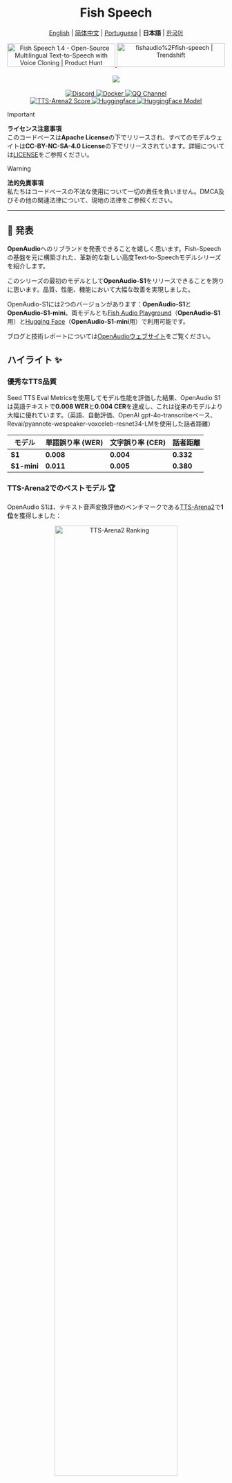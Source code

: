 <div align="center">
<h1>Fish Speech</h1>

[English](../README.md) | [简体中文](README.zh.md) | [Portuguese](README.pt-BR.md) | **日本語** | [한국어](README.ko.md) <br>

<a href="https://www.producthunt.com/posts/fish-speech-1-4?embed=true&utm_source=badge-featured&utm_medium=badge&utm_souce=badge-fish&#0045;speech&#0045;1&#0045;4" target="_blank">
    <img src="https://api.producthunt.com/widgets/embed-image/v1/featured.svg?post_id=488440&theme=light" alt="Fish&#0032;Speech&#0032;1&#0046;4 - Open&#0045;Source&#0032;Multilingual&#0032;Text&#0045;to&#0045;Speech&#0032;with&#0032;Voice&#0032;Cloning | Product Hunt" style="width: 250px; height: 54px;" width="250" height="54" />
</a>
<a href="https://trendshift.io/repositories/7014" target="_blank">
    <img src="https://trendshift.io/api/badge/repositories/7014" alt="fishaudio%2Ffish-speech | Trendshift" style="width: 250px; height: 55px;" width="250" height="55"/>
</a>
<br>
</div>
<br>

<div align="center">
    <img src="https://count.getloli.com/get/@fish-speech?theme=asoul" /><br>
</div>

<br>

<div align="center">
    <a target="_blank" href="https://discord.gg/Es5qTB9BcN">
        <img alt="Discord" src="https://img.shields.io/discord/1214047546020728892?color=%23738ADB&label=Discord&logo=discord&logoColor=white&style=flat-square"/>
    </a>
    <a target="_blank" href="https://hub.docker.com/r/fishaudio/fish-speech">
        <img alt="Docker" src="https://img.shields.io/docker/pulls/fishaudio/fish-speech?style=flat-square&logo=docker"/>
    </a>
    <a target="_blank" href="https://pd.qq.com/s/bwxia254o">
      <img alt="QQ Channel" src="https://img.shields.io/badge/QQ-blue?logo=tencentqq">
    </a>
</div>

<div align="center">
    <a target="_blank" href="https://huggingface.co/spaces/TTS-AGI/TTS-Arena-V2">
      <img alt="TTS-Arena2 Score" src="https://img.shields.io/badge/TTS_Arena2-Rank_%231-gold?style=flat-square&logo=trophy&logoColor=white">
    </a>
    <a target="_blank" href="https://huggingface.co/spaces/fishaudio/fish-speech-1">
        <img alt="Huggingface" src="https://img.shields.io/badge/🤗%20-space%20demo-yellow"/>
    </a>
    <a target="_blank" href="https://huggingface.co/fishaudio/openaudio-s1-mini">
        <img alt="HuggingFace Model" src="https://img.shields.io/badge/🤗%20-models-orange"/>
    </a>
</div>

> [!IMPORTANT]
> **ライセンス注意事項**  
> このコードベースは**Apache License**の下でリリースされ、すべてのモデルウェイトは**CC-BY-NC-SA-4.0 License**の下でリリースされています。詳細については[LICENSE](../LICENSE)をご参照ください。

> [!WARNING]
> **法的免責事項**  
> 私たちはコードベースの不法な使用について一切の責任を負いません。DMCA及びその他の関連法律について、現地の法律をご参照ください。

---

## 🎉 発表

**OpenAudio**へのリブランドを発表できることを嬉しく思います。Fish-Speechの基盤を元に構築された、革新的な新しい高度Text-to-Speechモデルシリーズを紹介します。

このシリーズの最初のモデルとして**OpenAudio-S1**をリリースできることを誇りに思います。品質、性能、機能において大幅な改善を実現しました。

OpenAudio-S1には2つのバージョンがあります：**OpenAudio-S1**と**OpenAudio-S1-mini**。両モデルとも[Fish Audio Playground](https://fish.audio)（**OpenAudio-S1**用）と[Hugging Face](https://huggingface.co/fishaudio/openaudio-s1-mini)（**OpenAudio-S1-mini**用）で利用可能です。

ブログと技術レポートについては[OpenAudioウェブサイト](https://openaudio.com/blogs/s1)をご覧ください。

## ハイライト ✨

### **優秀なTTS品質**

Seed TTS Eval Metricsを使用してモデル性能を評価した結果、OpenAudio S1は英語テキストで**0.008 WER**と**0.004 CER**を達成し、これは従来のモデルより大幅に優れています。（英語、自動評価、OpenAI gpt-4o-transcribeベース、Revai/pyannote-wespeaker-voxceleb-resnet34-LMを使用した話者距離）

| モデル | 単語誤り率 (WER) | 文字誤り率 (CER) | 話者距離 |
|-------|------------------|------------------|----------|
| **S1** | **0.008** | **0.004** | **0.332** |
| **S1-mini** | **0.011** | **0.005** | **0.380** |

### **TTS-Arena2でのベストモデル** 🏆

OpenAudio S1は、テキスト音声変換評価のベンチマークである[TTS-Arena2](https://arena.speechcolab.org/)で**1位**を獲得しました：

<div align="center">
    <img src="assets/Elo.jpg" alt="TTS-Arena2 Ranking" style="width: 75%;" />
</div>

### **音声制御**
OpenAudio S1は**音声合成を強化するための様々な感情、トーン、特別なマーカーをサポート**しています：

- **基本感情**:
```
(怒った) (悲しい) (興奮した) (驚いた) (満足した) (喜んだ) 
(恐れた) (心配した) (動揺した) (緊張した) (イライラした) (憂鬱な)
(共感的な) (恥ずかしい) (嫌悪した) (感動した) (誇らしい) (リラックスした)
(感謝する) (自信のある) (興味のある) (好奇心のある) (混乱した) (喜びに満ちた)
```

- **高度な感情**:
```
(軽蔑的な) (不幸な) (不安な) (ヒステリックな) (無関心な) 
(せっかちな) (罪悪感のある) (軽蔑した) (パニックした) (激怒した) (しぶしぶの)
(熱心な) (不賛成の) (否定的な) (否認する) (驚愕した) (真剣な)
(皮肉な) (宥める) (慰める) (誠実な) (冷笑する)
(躊躇する) (屈服する) (苦痛な) (気まずい) (面白がる)
```

- **トーンマーカー**:
```
(急いだトーン) (叫ぶ) (悲鳴) (囁く) (柔らかいトーン)
```

- **特別な音響効果**:
```
(笑う) (くすくす笑う) (すすり泣く) (大声で泣く) (ため息) (息切れ)
(うめく) (群衆の笑い声) (背景の笑い声) (聴衆の笑い声)
```

また、「ハ、ハ、ハ」を使って制御することもでき、あなた自身が探索できる多くの他のケースがあります。

（現在、英語、中国語、日本語をサポートしており、より多くの言語が近日公開予定です！）

### **2種類のモデル**

| モデル | サイズ | 利用可能性 | 機能 |
|-------|--------|------------|------|
| **S1** | 4Bパラメータ | [fish.audio](fish.audio)で利用可能 | フル機能のフラッグシップモデル |
| **S1-mini** | 0.5Bパラメータ | huggingface [hf space](https://huggingface.co/spaces/fishaudio/openaudio-s1-mini)で利用可能 | コア機能を持つ蒸留版 |

S1とS1-miniの両方がオンライン人間フィードバック強化学習（RLHF）を組み込んでいます。

## **機能**

1. **ゼロショット・少数ショットTTS：** 10〜30秒の音声サンプルを入力して高品質のTTS出力を生成します。**詳細なガイドラインについては、[Voice Cloning Best Practices](https://docs.fish.audio/text-to-speech/voice-clone-best-practices)をご覧ください。**

2. **多言語・言語横断サポート：** 多言語テキストを入力ボックスにコピー&ペーストするだけで、言語を気にする必要はありません。現在、英語、日本語、韓国語、中国語、フランス語、ドイツ語、アラビア語、スペイン語をサポートしています。

3. **音素依存なし：** モデルは強い汎化能力を持ち、TTSに音素に依存しません。どの言語の文字体系のテキストも処理できます。

4. **高精度：** Seed-TTS Evalで約0.4%の低いCER（文字誤り率）と約0.8%のWER（単語誤り率）を達成します。

5. **高速：** fish-tech加速により、Nvidia RTX 4060ラップトップで約1:5、Nvidia RTX 4090で約1:15のリアルタイム係数を実現します。

6. **WebUI推論：** Chrome、Firefox、Edge、その他のブラウザと互換性のある使いやすいGradioベースのWeb UIを提供します。

7. **GUI推論：** APIサーバーとシームレスに動作するPyQt6グラフィカルインターフェースを提供します。Linux、Windows、macOSをサポートします。[GUIを見る](https://github.com/AnyaCoder/fish-speech-gui)。

8. **デプロイフレンドリー：** Linux、Windows（macOSは近日公開予定）のネイティブサポートで推論サーバーを簡単にセットアップし、速度損失を最小限に抑えます。

## **メディア・デモ**

<div align="center">

### **ソーシャルメディア**
<a href="https://x.com/FishAudio/status/1929915992299450398" target="_blank">
    <img src="https://img.shields.io/badge/𝕏-Latest_Demo-black?style=for-the-badge&logo=x&logoColor=white" alt="Latest Demo on X" />
</a>

### **インタラクティブデモ**
<a href="https://fish.audio" target="_blank">
    <img src="https://img.shields.io/badge/Fish_Audio-Try_OpenAudio_S1-blue?style=for-the-badge" alt="Try OpenAudio S1" />
</a>
<a href="https://huggingface.co/spaces/fishaudio/openaudio-s1-mini" target="_blank">
    <img src="https://img.shields.io/badge/Hugging_Face-Try_S1_Mini-yellow?style=for-the-badge" alt="Try S1 Mini" />
</a>

### **ビデオショーケース**
<iframe width="560" height="315" src="https://www.youtube.com/embed/SYuPvd7m06A" title="OpenAudio S1 Video" frameborder="0" allow="accelerometer; autoplay; clipboard-write; encrypted-media; gyroscope; picture-in-picture" allowfullscreen></iframe>

### **音声サンプル**
<div style="margin: 20px 0;">
    <em>高品質の音声サンプルは間もなく公開予定で、異なる言語と感情における私たちの多言語TTS機能を実演します。</em>
</div>

</div>

---

## ドキュメント

- [環境構築](ja/install.md)
- [推論](ja/inference.md)

## クレジット

- [VITS2 (daniilrobnikov)](https://github.com/daniilrobnikov/vits2)
- [Bert-VITS2](https://github.com/fishaudio/Bert-VITS2)
- [GPT VITS](https://github.com/innnky/gpt-vits)
- [MQTTS](https://github.com/b04901014/MQTTS)
- [GPT Fast](https://github.com/pytorch-labs/gpt-fast)
- [GPT-SoVITS](https://github.com/RVC-Boss/GPT-SoVITS)
- [Qwen3](https://github.com/QwenLM/Qwen3)

## 技術レポート (V1.4)
```bibtex
@misc{fish-speech-v1.4,
      title={Fish-Speech: Leveraging Large Language Models for Advanced Multilingual Text-to-Speech Synthesis},
      author={Shijia Liao and Yuxuan Wang and Tianyu Li and Yifan Cheng and Ruoyi Zhang and Rongzhi Zhou and Yijin Xing},
      year={2024},
      eprint={2411.01156},
      archivePrefix={arXiv},
      primaryClass={cs.SD},
      url={https://arxiv.org/abs/2411.01156},
}
```
